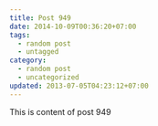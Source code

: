 ```yaml
---
title: Post 949
date: 2014-10-09T00:36:20+07:00
tags:
  - random post
  - untagged
category:
  - random post
  - uncategorized
updated: 2013-07-05T04:23:12+07:00
---
```

This is content of post 949